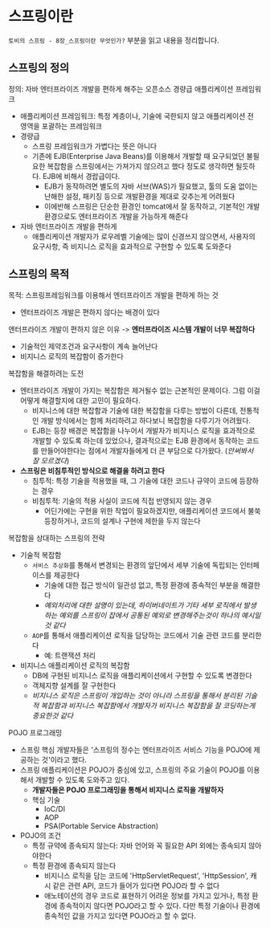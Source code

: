 # 스프링이란
`토비의 스프링 - 8장_스프링이란 무엇인가?` 부분을 읽고 내용을 정리합니다. 

## 스프링의 정의
정의: 자바 엔터프라이즈 개발을 편하게 해주는 오픈소스 경량급 애플리케이션 프레임워크
- 애플리케이션 프레임워크: 특정 계층이나, 기술에 국한되지 않고 애플리케이션 전 영역을 포괄하는 프레임워크
- 경량급
   - 스프링 프레임워크가 가볍다는 뜻은 아니다
   - 기존에 EJB(Enterprise Java Beans)를 이용해서 개발할 때 요구되었던 불필요한 복잡함을 스프링에서는 가져가지 않으려고 했다 정도로 생각하면 될듯하다. EJB에 비해서 경럅급이다. 
      - EJB가 동작하려면 별도의 자바 서브(WAS)가 필요했고, 툴의 도움 없이는 난해한 설정, 패키징 등으로 개발환경을 제대로 갖추는게 어려웠다
      - 이에반해 스프링은 단순한 환경인 tomcat에서 잘 동작하고, 기본적인 개발 환경으로도 엔터프라이즈 개발을 가능하게 해준다
- 자바 엔터프라이즈 개발을 편하게
   - 애플리케이션 개발자가 로우레벨 기술에는 많이 신경쓰지 않으면서, 사용자의 요구사항, 즉 비지니스 로직을 효과적으로 구현할 수 있도록 도와준다

## 스프링의 목적
목적: 스프링프레임워크를 이용해서 엔터프라이즈 개발을 편하게 하는 것
- 엔터프라이즈 개발은 편하지 않다는 배경이 있다

엔터프라이즈 개발이 편하지 않은 이유 -> __엔터프라이즈 시스템 개발이 너무 복잡하다__
- 기술적인 제약조건과 요구사항이 계속 늘어난다
- 비지니스 로직의 복잡함이 증가한다

복잡함을 해결하려는 도전
- 엔터프라이즈 개발이 가지는 복잡함은 제거될수 없는 근본적인 문제이다. 그럼 이걸 어떻게 해결할지에 대한 고민이 필요하다. 
   - 비지니스에 대한 복잡함과 기술에 대한 복잡함을 다루는 방법이 다른데, 전통적인 개발 방식에서는 함께 처리하려고 하다보니 복잡함을 다루기가 어려웠다. 
   - EJB는 등장 배경은 복잡함을 나누어서 개발자가 비지니스 로직을 효과적으로 개발할 수 있도록 하는데 있었으나, 결과적으로는 EJB 환경에서 동작하는 코드를 만들어야한다는 점에서 개발자들에게 더 큰 부담으로 다가왔다. (_안써봐서 잘 모르겠다_)
- __스프링은 비침투적인 방식으로 해결을 하려고 한다__
   - 침투적: 특정 기술을 적용했을 때, 그 기술에 대한 코드나 규약이 코드에 등장하는 경우
   - 비침투적: 기술의 적용 사실이 코드에 직접 반영되지 않는 경우
      - 어딘가에는 구현을 위한 작업이 필요하겠지만, 애플리케이션 코드에서 불쑥 등장하거나, 코드의 설계나 구현에 제한을 두지 않는다

복잡함을 상대하는 스프링의 전략
- 기술적 복잡함
   - `서비스 추상화`를 통해서 변경되는 환경의 앞단에서 세부 기술에 독립되는 인터페이스를 제공한다
      - 기술에 대한 접근 방식이 일관성 없고, 특정 환경에 종속적인 부분을 해결한다
      - _예외처리에 대한 설명이 있는데, 하이버네이트가 기타 세부 로직에서 발생하는 예외를 스프링이 잡에서 공통된 예외로 변경해주는것이 하나의 예시일 것 같다_
   - `AOP`를 통해서 애플리케이션 로직을 담당하는 코드에서 기술 관련 코드를 분리한다
      - 예: 트랜잭션 처리 
- 비지니스 애플리케이션 로직의 복잡함
   - DB에 구현된 비지니스 로직을 애플리케이션에서 구현할 수 있도록 변경한다
   - 객체지향 설계를 잘 구현한다
   - _비지니스 로직은 스프링이 개입하는 것이 아니라 스프링을 통해서 분리된 기술적 복잡함과 비지니스 복잡함에서 개발자가 비지니스 복잡함을 잘 코딩하는게 중요한것 같다_

POJO 프로그래밍
- 스프링 핵심 개발자들은 '스프링의 정수는 엔터프라이즈 서비스 기능을 POJO에 제공하는 것'이라고 했다. 
- 스프링 애플리케이션은 POJO가 중심에 있고, 스프링의 주요 기술이 POJO를 이용해서 개발할 수 있도록 도와주고 있다. 
   - __개발자들은 POJO 프로그래밍을 통해서 비지니스 로직을 개발하자__
   - 핵심 기술
      - IoC/DI
      - AOP
      - PSA(Portable Service Abstraction)
- POJO의 조건
   - 특정 규약에 종속되지 않는다: 자바 언어와 꼭 필요한 API 외에는 종속되지 않아야한다
   - 특정 환경에 종속되지 않는다
      - 비지니스 로직을 담는 코드에 'HttpServletRequest', 'HttpSession', 캐시 같은 관련 API, 코드가 들어가 있다면 POJO라 할 수 없다
      - 애노테이션의 경우 코드로 표현하기 어려운 정보를 가지고 있거나, 특정 환경에 종속적이지 않다면 POJO라고 할 수 있다. 다만 특정 기술이나 환경에 종속적인 값을 가지고 있다면 POJO라고 할 수 없다. 
